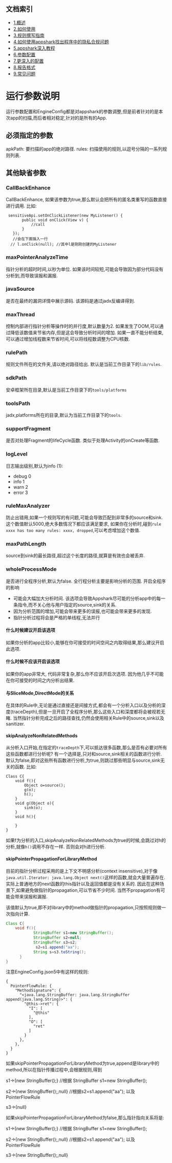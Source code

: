 ## 文档索引
- [1.概述](overview.md)
- [2.如何使用](startup.md)
- [3.规则撰写指南](how_to_write_rules.md)
- [4.如何使用appshark找出程序中的隐私合规问题](how_to_find_compliance_problem_use_appshark.md)
- [5.appshark深入教程](path_traversal_game.md)
- [6.参数配置](argument.md)
- [7.更深入的配置](EngineConfig.md)
- [8.报告格式](result.md)
- [9.常见问题](faq.md)


# 运行参数说明
 

运行参数配置和EngineConfig都是对appshark的参数调整,但是前者针对的是本次app的扫描,而后者相对稳定,针对的是所有的App.

## 必须指定的参数

apkPath: 要扫描的app的绝对路径.
rules: 扫描使用的规则,以逗号分隔的一系列规则列表.

## 其他缺省参数

### CallBackEnhance

CallBackEnhance, 如果该参数为true,那么默认会把所有的匿名类重写的函数直接进行调用. 比如:

 ``` 
  sensitiveApi.setOnClickListener(new MyListener() {
        public void onClick(View v) {
            //call
        }
    });
    //会在下面插入一行
   // l.onClick(null); //其中l是刚刚创建的MyListener
 ```

### maxPointerAnalyzeTime

指针分析的超时时间,以秒为单位. 如果该时间较短,可能会导致因为部分代码没有分析到,而导致误报和漏报.

### javaSource

是否在最终的漏洞详情中展示源码. 该源码是通过jadx反编译得到.

### maxThread

控制内部进行指针分析等操作时的并行度,默认数量为2. 如果发生了OOM,可以通过降低该数值来节省内存,但是这会导致分析时间的增加. 如果一直不能分析结束,
可以通过增加线程数来节省时间,可以将线程数调整为CPU核数.

### rulePath

规则文件所在的文件夹,请以绝对路径给出. 默认是当前工作目录下的`lib/rules`.

### sdkPath

安卓框架所在目录,默认是当前工作目录下的`tools/platforms`

### toolsPath

jadx,platforms所在的目录,默认为当前工作目录下的`tools`.

### supportFragment

是否对处理Fragment的lifeCycle函数. 类似于处理Activity的onCreate等函数.

### logLevel

日志输出级别,默认为info (1):

- debug 0
- info 1
- warn 2
- error 3

### ruleMaxAnalyzer

防止出错用,如果一个规则写的有问题,可能会导致匹配到非常多的source和sink. 这个数值默认5000,绝大多数情况下都应该满足要求,
如果你在分析时,碰到`rule xxxx has too many rules: xxxx, dropped`,可以考虑增加这个数值.

### maxPathLength

source到sink的最长路径,超过这个长度的路径,就算是有效也会被丢弃.

### wholeProcessMode

是否进行全程序分析,默认为false. 全行程分析主要是影响分析的范围.
开启全程序的影响

- 可能会大幅加大分析时间. 该选项会导致Appshark尽可能的分析app中的每一条指令,而不关心他与用户指定的source,sink的关系.
- 因为分析范围的增加,可能会带来更多的误报,也可能会带来更多的发现.
- 指针分析过程将会是严格的单线程,无法并行

#### 什么时候建议开启该选项

如果你分析的app比较小,能够在你可接受的时间空间之内取得结果,那么建议开启此选项.

#### 什么时候不应该开启该选项

如果你的app非常大, 代码非常复杂,那么你不应该开启次选项. 因为他几乎不可能在你可接受的时间之内分析出结果.

#### 与SliceMode,DirectMode的关系

在具体的Rule中,无论是通过直接还是间接方式,都会有一个分析入口以及分析的深度(traceDepth),但是一旦开启了全程序分析,那么这些入口和深度都将会被视若无睹.
当然指针分析完成之后的路径查找,仍然会使用相关Rule中的source,sink以及sanitizer.

#### skipAnalyzeNonRelatedMethods

从分析入口开始,在指定的`traceDepth`下,可以抵达很多函数,那么是否有必要对所有这些函数都进行分析呢? 有一个选择是,只对和source,sink相关的函数进行分析.
默认为false,即对这些所有函数进行分析,为true,则跳过那些明显与source,sink无关的函数.
比如:

``` 
Class C{
    void f(){
        Object o=source();
        g(o);
        h();
    }
    void g(Object o){
        sink(o);
    }
    void h(){

    }
}
```

如果f为分析的入口,skipAnalyzeNonRelatedMethods为true的时候,会跳过对h的分析,就像`h()`调用不存在一样. 否则会对h进行分析.

#### skipPointerPropagationForLibraryMethod

目前的指针分析过程采用的是上下文不明感分析(context insensitive),对于像`java.util.Iterator: java.lang.Object next()`这样的函数,就会大量普遍存在.
实际上普通地方的next函数的this指针以及返回值都是没有关系的. 因此在这种场景下,如果避免做指针的propagation,可以节省不少时间. 当然不propagation有可能会带来误报和漏报.

该值默认为true,即不对library中的method做指针的propagation,只按照规则做一次指向计算.

```java 
Class C{
    void f(){
            StringBuffer s1=new StringBuffer();
            StringBuffer s2=null;
            StringBuffer s3=s2;
             s2=s1.append("aa");
            String s=s3.toString();
      }
}
```
注意EngineConfig.json5中有这样的规则:
```json5
{
  PointerFlowRule: {
    "MethodSignature": {
      "<java.lang.StringBuffer: java.lang.StringBuffer append(java.lang.String)>": {
        "@this->ret": {
          "I": [
            "@this"
          ],
          "O": [
            "ret"
          ]
        }
      },
    },
  }
}
```
如果skipPointerPropagationForLibraryMethod为true,append是library中的method,所以在指针传播过程中,会根据规则,得到

s1->{new StringBuffer();} //根据    StringBuffer s1=new StringBuffer();

s2->{new StringBuffer();,null} //根据s2=s1.append("aa"); 以及PointerFlowRule

s3->{null}

如果skipPointerPropagationForLibraryMethod为false,那么指针指向关系将是:

s1->{new StringBuffer();} //根据    StringBuffer s1=new StringBuffer();

s2->{new StringBuffer();,null} //根据s2=s1.append("aa"); 以及PointerFlowRule

s3->{new StringBuffer();,null}






